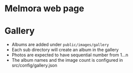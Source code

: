 
# Melmora web page

# Gallery
- Albums are added under `public/images/gallery`
- Each sub directory will create an album in the gallery
- Photos are expected to have sequential number from 1...n
- The album names and the image count is configured in src/config/gallery.json
 

